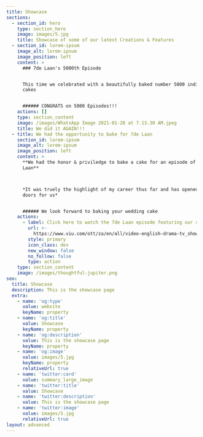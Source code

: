 ```yaml
---
title: Showcase
sections:
  - section_id: hero
    type: section_hero
    image: images/5.jpg
    title: Showcase of some of our latest Creations & Features
  - section_id: lorem-ipsum
    image_alt: lorem-ipsum
    image_position: left
    content: >
      ### 7de Laan's 5000th Episode


      This time we celebrated with a beautifully baked number 5000 individual
      cakes


      ###### CONGRATS on 5000 Episodes!!!
    actions: []
    type: section_content
    image: /images/WhatsApp Image 2021-01-28 at 7.13.30 AM.jpeg
    title: We did it AGAIN!!!
  - title: We had the opportunity to bake for 7de Laan
    section_id: lorem-ipsum
    image_alt: lorem-ipsum
    image_position: left
    content: >
      **We had the honor & priviledge to bake a cake for an episode of 7de
      Laan**



      *It was truely the highlight of my career thus far and has opened so many
      doors for us*


      ###### We look forward to baking your wedding cake
    actions:
      - label: Click here to watch the 7de Laan episode featuring our creation
        url: >-
          https://www.viu.com/ott/za/en/all/video-english-drama-tv_shows-7de_laan_s21_ep_249_thurs_1_oct-1165792455?containerId=playlist-26269447&utm_source=org_socialsharing
        style: primary
        icon_class: dev
        new_window: false
        no_follow: false
        type: action
    type: section_content
    image: /images/thoughtful-jupiter.png
seo:
  title: Showcase
  description: This is the showcase page
  extra:
    - name: 'og:type'
      value: website
      keyName: property
    - name: 'og:title'
      value: Showcase
      keyName: property
    - name: 'og:description'
      value: This is the showcase page
      keyName: property
    - name: 'og:image'
      value: images/5.jpg
      keyName: property
      relativeUrl: true
    - name: 'twitter:card'
      value: summary_large_image
    - name: 'twitter:title'
      value: Showcase
    - name: 'twitter:description'
      value: This is the showcase page
    - name: 'twitter:image'
      value: images/5.jpg
      relativeUrl: true
layout: advanced
---
```

